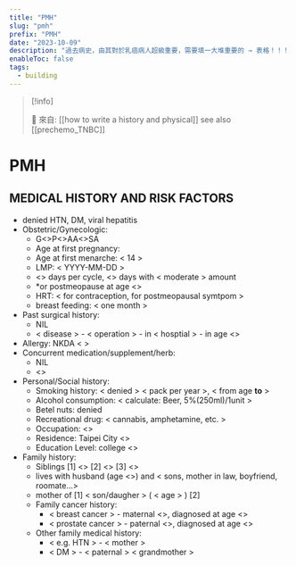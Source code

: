 ```yaml
---
title: "PMH"
slug: "pmh"
prefix: "PMH"
date: "2023-10-09"
description: "過去病史，由其對於乳癌病人超級重要，需要填一大堆重要的 → 表格！！！"
enableToc: false
tags:
  - building
---
```


> [!info]
>
> 🌱 來自: [[how to write a history and physical]]
> see also [[prechemo_TNBC]]

# PMH

## MEDICAL HISTORY AND RISK FACTORS

- denied HTN, DM, viral hepatitis
- Obstetric/Gynecologic:
  - G<>P<>AA<>SA
  - Age at first pregnancy:
  - Age at first menarche:  < 14 >
  - LMP: < YYYY-MM-DD >
  - <> days per cycle, <> days with < moderate > amount
  - *or postmeopause at age <>
  - HRT: < for contraception, for postmeopausal symtpom >
  - breast feeding: < one month >
- Past surgical history:
  - NIL
  - < disease > - < operation > - in < hosptial > - in age <>
- Allergy: NKDA <  >
- Concurrent medication/supplement/herb:
  - NIL
  - <>
- Personal/Social history:
  - Smoking history:  < denied > < pack per year >,  < from age __to__ >
  - Alcohol consumption: < calculate: Beer, 5%(250ml)/1unit >
  - Betel nuts: denied
  - Recreational drug: < cannabis, amphetamine, etc. >
  - Occupation: <>
  - Residence: Taipei City <>
  - Education Level: college <>
- Family history:
  - Siblings [1] <> [2] <> [3] <>
  - lives with husband (age <>) and < sons, mother in law, boyfriend, roomate...>
  - mother of [1] < son/daugher > ( < age > ) [2]
  - Family cancer history:
    - < breast cancer > - maternal <>, diagnosed at age <>
    - < prostate cancer > - paternal <>, diagnosed at age <>
  - Other family medical history:
    - < e.g. HTN > - < mother >
    - < DM > - < paternal > < grandmother >

